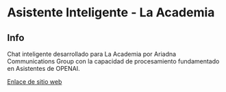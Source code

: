 # Asistente Inteligente - La Academia

## Info
Chat inteligente desarrollado para La Academia por Ariadna Communications Group con la capacidad de procesamiento fundamentado en Asistentes de OPENAI.

<a href="https://ariadnacg-cdi-assistant-la-academia2.azurewebsites.net/" target="_blank">Enlace de sitio web</a>
